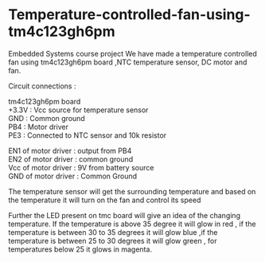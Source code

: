 # Temperature-controlled-fan-using-tm4c123gh6pm
Embedded Systems course project
We have made a temperature controlled fan using tm4c123gh6pm board ,NTC temperature sensor, DC motor and fan.

Circuit connections :

tm4c123gh6pm board  
+3.3V :  Vcc source for temperature sensor  
GND   : Common ground  
PB4   : Motor driver  
PE3   : Connected to NTC sensor and 10k resistor  

EN1 of motor driver : output from PB4  
EN2 of motor driver : common ground   
Vcc of motor driver : 9V from battery source  
GND of motor driver : Common Ground  

The temperature sensor will get the surrounding temperature and based on the temperature it will turn on the fan and control its speed

Further the LED present on tmc board will give an idea of the changing temperature. If the temperature is above 35 degree it will glow in red , if the temperature is between 30 to 35 degrees it will glow blue ,if the temperature is between 25 to 30 degrees it will glow green , for temperatures below 25 it glows in magenta.

